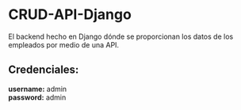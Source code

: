 # CRUD-API-Django

El backend hecho en Django dónde se proporcionan los datos de los empleados por medio de una API.

## Credenciales:

**username:** admin <br />
**password:** admin
